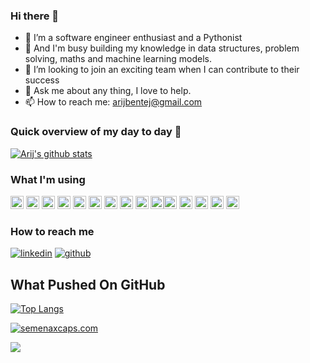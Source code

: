 ### Hi there 👋

<!--
**arijbt/arijbt** is a ✨ _special_ ✨ repository because its `README.md` (this file) appears on your GitHub profile.

Here are some ideas to get you started:

- 🔭 I’m currently working on ...
- 🌱 I’m currently learning ...
- 👯 I’m looking to collaborate on ...
- 🤔 I’m looking for help with ...
- 💬 Ask me about ...
- 📫 How to reach me: ...
- 😄 Pronouns: ...
- ⚡ Fun fact: ...
<-- ⚡ Fun fact: I can help you on mechanical engineering either.
### What I'm using
<a href="https://en.wikipedia.org/wiki/C_(programming_language)" title="C"><img src="https://github.com/get-icon/geticon/raw/master/icons/c.svg" alt="C" width="21px" height="21px"></a>
<a href="https://isocpp.org/" title="C++"><img src="https://github.com/get-icon/geticon/raw/master/icons/c-plusplus.svg" alt="C++" width="21px" height="21px"></a>
<a href="https://www.python.org/" title="Python"><img src="https://github.com/get-icon/geticon/raw/master/icons/python.svg" alt="Python" width="21px" height="21px"></a>
<a href="https://www.djangoproject.com/" title="Django"><img src="https://github.com/get-icon/geticon/raw/master/icons/django.svg" alt="Django" width="21px" height="21px"></a>
<a href="https://www.ruby-lang.org/en/" title="Ruby"><img src="https://upload.wikimedia.org/wikipedia/commons/7/73/Ruby_logo.svg" alt="Ruby" width="21px" height="21px"></a>
<a href="https://rubyonrails.org/" title="Ruby on Rails"><img src="https://upload.wikimedia.org/wikipedia/commons/6/62/Ruby_On_Rails_Logo.svg" alt="RubyOnRails" width="21px" height="21px"></a>
<a href="https://jupyter.org/" title="Jupter"><img src="https://upload.wikimedia.org/wikipedia/commons/3/38/Jupyter_logo.svg" alt="jupyter" width="21px" height="21px"></a>
<a href="https://pandas.pydata.org/" title="pandas"><img src="https://github.com/get-icon/geticon/raw/master/icons/pandas-icon.svg" alt="pandas" width="21px" height="21px"></a>
<a href="https://numpy.org/" title="NumPy"><img src="https://github.com/get-icon/geticon/raw/master/icons/numpy-icon.svg" alt="NumPy" width="21px" height="21px"></a>
<a href="https://scikit-learn.org/stable/" title="Scikit Learn"><img src="https://upload.wikimedia.org/wikipedia/commons/0/05/Scikit_learn_logo_small.svg" alt="sklearn" width="21px" height="21px"></a>
<a href="https://www.tensorflow.org/" title="Tensorflow"><img src="https://upload.wikimedia.org/wikipedia/commons/2/2d/Tensorflow_logo.svg" alt="tensorflow" width="21px" height="21px"></a>
<a href="https://keras.io/" title="Keras"><img src="https://upload.wikimedia.org/wikipedia/commons/a/ae/Keras_logo.svg" alt="keras" width="21px" height="21px"></a>
<a href="https://matplotlib.org/" title="Matplotlib"><img src="https://upload.wikimedia.org/wikipedia/commons/8/84/Matplotlib_icon.svg" alt="matplotlib" width="21px" height="21px"></a>
<a href="https://www.mongodb.org/" title="MongoDB"><img src="https://github.com/get-icon/geticon/raw/master/icons/mongodb-icon.svg" alt="MongoDB" width="21px" height="21px"></a><a href="https://dev.mysql.com/" title="MySQL"><img src="https://github.com/get-icon/geticon/raw/master/icons/mysql.svg" alt="MySQL" width="21px" height="21px"></a>
<a href="https://www.postgresql.org/" title="PostgreSQL"><img src="https://github.com/get-icon/geticon/raw/master/icons/postgresql.svg" alt="PostgreSQL" width="21px" height="21px"></a>
<a href="https://git-scm.com/" title="Git"><img src="https://github.com/get-icon/geticon/raw/master/icons/git-icon.svg" alt="Git" width="21px" height="21px"></a>
<a href="https://developer.mozilla.org/en-US/docs/Web/JavaScript" title="JavaScript"><img src="https://github.com/get-icon/geticon/raw/master/icons/javascript.svg" alt="JavaScript" width="21px" height="21px"></a>
<a href="https://nodejs.org/" title="Node.js"><img src="https://github.com/get-icon/geticon/raw/master/icons/nodejs-icon.svg" alt="Node.js" width="21px" height="21px"></a>
<a href="https://www.npmjs.com/" title="npm"><img src="https://github.com/get-icon/geticon/raw/master/icons/npm.svg" alt="npm" width="21px" height="21px"></a>
<a href="https://yarnpkg.com/" title="Yarn"><img src="https://github.com/get-icon/geticon/raw/master/icons/yarn.svg" alt="Yarn" width="21px" height="21px"></a>
<a href="https://webpack.js.org/" title="webpack"><img src="https://github.com/get-icon/geticon/raw/master/icons/webpack.svg" alt="webpack" width="21px" height="21px"></a>
<a href="https://reactjs.org/" title="React"><img src="https://github.com/get-icon/geticon/raw/master/icons/react.svg" alt="React" width="21px" height="21px"></a>
<a href="https://redux.js.org/" title="Redux"><img src="https://github.com/get-icon/geticon/raw/master/icons/redux.svg" alt="Redux" width="21px" height="21px"></a>
<a href="https://vuejs.org/" title="Vue.js"><img src="https://github.com/get-icon/geticon/raw/master/icons/vue.svg" alt="Vue.js" width="21px" height="21px"></a>
<a href="https://nuxtjs.org/" title="Nuxt.js"><img src="https://upload.wikimedia.org/wikipedia/commons/3/3c/Nuxt-js.png" alt="Nuxt.js" width="21px" height="21px"></a>
<a href="https://www.w3.org/TR/html5/" title="HTML5"><img src="https://github.com/get-icon/geticon/raw/master/icons/html-5.svg" alt="HTML5" width="21px" height="21px"></a>
<a href="https://www.w3.org/TR/CSS/" title="CSS3"><img src="https://github.com/get-icon/geticon/raw/master/icons/css-3.svg" alt="CSS3" width="21px" height="21px"></a>
<a href="https://sass-lang.com/" title="Sass"><img src="https://github.com/get-icon/geticon/raw/master/icons/sass.svg" alt="Sass" width="21px" height="21px"></a>
<a href="https://aws.amazon.com/" title="AWS"><img src="https://github.com/get-icon/geticon/raw/master/icons/aws.svg" alt="AWS" width="21px" height="21px"></a>
<a href="https://azure.microsoft.com/" title="Microsoft Azure"><img src="https://github.com/get-icon/geticon/raw/master/icons/azure-icon.svg" alt="Microsoft Azure" width="21px" height="21px"></a>
<a href="https://cloud.google.com/" title="Google Cloud"><img src="https://github.com/get-icon/geticon/raw/master/icons/google-cloud.svg" alt="Google Cloud" width="21px" height="21px"></a>
<a href="https://www.elastic.co/products/elasticsearch" title="Elasticsearch"><img src="https://github.com/get-icon/geticon/raw/master/icons/elasticsearch.svg" alt="Elasticsearch" width="21px" height="21px"></a>
<a href="https://www.docker.com/" title="docker"><img src="https://github.com/get-icon/geticon/raw/master/icons/docker-icon.svg" alt="docker" width="21px" height="21px"></a>
### How to reach me
<a href="https://www.linkedin.com/in/issam-sebri/" title="Likedin"><img src="https://img.shields.io/badge/LinkedIn-0077B5?style=for-the-badge&logo=linkedin&logoColor=white" alt="linkedin"></a>
<a href="https://twitter.com/KoeusIss" title="Twitter"><img src="https://img.shields.io/badge/Twitter-1DA1F2?style=for-the-badge&logo=twitter&logoColor=white" alt="twitter"></a>
<a href="https://github.com/KoeusIss" title="Github"><img src="https://img.shields.io/badge/GitHub-100000?style=for-the-badge&logo=github&logoColor=whitee" alt="github"></a>
<a href="https://medium.com/@koeusiss" title="Medium"><img src="https://img.shields.io/badge/Medium-12100E?style=for-the-badge&logo=medium&logoColor=white" alt="medium"></a>
-->

- 🔭 I’m a software engineer enthusiast and a Pythonist
- 🌱 And I'm busy building my knowledge in data structures, problem solving, maths and machine learning models.
- 👯 I’m looking to join an exciting team when I can contribute to their success
- 💬 Ask me about any thing, I love to help.
- 📫 How to reach me: <arijbentej@gmail.com>



### Quick overview of my day to day :art:
[![Arij's github stats](https://github-readme-stats.vercel.app/api?username=arijbt&show_icons=true&theme=blue-green)](https://github.com/arijbt)


### What I'm using
<a href="https://isocpp.org/" title="C++"><img src="https://github.com/get-icon/geticon/raw/master/icons/c-plusplus.svg" alt="C++" width="21px" height="21px"></a>
<a href="https://www.python.org/" title="Python"><img src="https://github.com/get-icon/geticon/raw/master/icons/python.svg" alt="Python" width="21px" height="21px"></a>
<a href="https://www.djangoproject.com/" title="Django"><img src="https://github.com/get-icon/geticon/raw/master/icons/django.svg" alt="Django" width="21px" height="21px"></a>
<a href="https://jupyter.org/" title="Jupter"><img src="https://upload.wikimedia.org/wikipedia/commons/3/38/Jupyter_logo.svg" alt="jupyter" width="21px" height="21px"></a>
<a href="https://pandas.pydata.org/" title="pandas"><img src="https://github.com/get-icon/geticon/raw/master/icons/pandas-icon.svg" alt="pandas" width="21px" height="21px"></a>
<a href="https://numpy.org/" title="NumPy"><img src="https://github.com/get-icon/geticon/raw/master/icons/numpy-icon.svg" alt="NumPy" width="21px" height="21px"></a>
<a href="https://scikit-learn.org/stable/" title="Scikit Learn"><img src="https://upload.wikimedia.org/wikipedia/commons/0/05/Scikit_learn_logo_small.svg" alt="sklearn" width="21px" height="21px"></a>
<a href="https://keras.io/" title="Keras"><img src="https://upload.wikimedia.org/wikipedia/commons/a/ae/Keras_logo.svg" alt="keras" width="21px" height="21px"></a>
<a href="https://matplotlib.org/" title="Matplotlib"><img src="https://upload.wikimedia.org/wikipedia/commons/8/84/Matplotlib_icon.svg" alt="matplotlib" width="21px" height="21px"></a>
<a href="https://www.mongodb.org/" title="MongoDB"><img src="https://github.com/get-icon/geticon/raw/master/icons/mongodb-icon.svg" alt="MongoDB" width="21px" height="21px"></a><a href="https://dev.mysql.com/" title="MySQL"><img src="https://github.com/get-icon/geticon/raw/master/icons/mysql.svg" alt="MySQL" width="21px" height="21px"></a>
<a href="https://git-scm.com/" title="Git"><img src="https://github.com/get-icon/geticon/raw/master/icons/git-icon.svg" alt="Git" width="21px" height="21px"></a>
<a href="https://www.w3.org/TR/html5/" title="HTML5"><img src="https://github.com/get-icon/geticon/raw/master/icons/html-5.svg" alt="HTML5" width="21px" height="21px"></a>
<a href="https://www.w3.org/TR/CSS/" title="CSS3"><img src="https://github.com/get-icon/geticon/raw/master/icons/css-3.svg" alt="CSS3" width="21px" height="21px"></a>
<a href="https://www.docker.com/" title="docker"><img src="https://github.com/get-icon/geticon/raw/master/icons/docker-icon.svg" alt="docker" width="21px" height="21px"></a>
### How to reach me
<a href="https://www.linkedin.com/in/erijbentej/" title="Likedin"><img src="https://img.shields.io/badge/LinkedIn-0077B5?style=for-the-badge&logo=linkedin&logoColor=white" alt="linkedin"></a>
<a href="https://github.com/arijbt" title="Github"><img src="https://img.shields.io/badge/GitHub-100000?style=for-the-badge&logo=github&logoColor=whitee" alt="github"></a>

## What Pushed On GitHub
[![Top Langs](https://github-readme-stats.vercel.app/api/top-langs/?username=arijbt&langs_count=12&hide=html&layout=compact&theme=blue-green)](https://github.com/arijbt)

<a href="http://semenaxcaps.com"><img src="http://semenaxcaps.com/count.php?c_style=77&id=1607729109" border="0" alt="semenaxcaps.com"></a><br>

![](https://komarev.com/ghpvc/?username=arijbt&color=brightgreen&style=plastic&label=Views)


